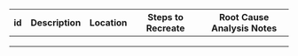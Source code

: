 | id | Description | Location | Steps to Recreate | Root Cause Analysis Notes |
|----|-------------|----------|-------------------|---------------------------|
|    |             |          |                   |                           |
|    |             |          |                   |                           |
|    |             |          |                   |                           |